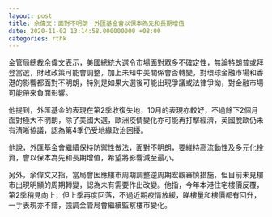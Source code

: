 ```yaml
---
layout: post
title: 余偉文：面對不明朗　外匯基金會以保本為先和長期增值
date: 2020-11-02 13:14:58.000000000 +08:00
categories: rthk
---
```


金管局總裁余偉文表示，美國總統大選令市場面對眾多不確定性，無論特朗普或拜登當選，財政政策可能會調整，加上未知中美關係會否轉變，對環球金融市場和香港的影響都面對不明朗，特別是如果大選後可能出現爭議或法律爭拗，對金融市場可能帶來負面影響。

他提到，外匯基金的表現在第2季收復失地，10月的表現亦較好，不過餘下2個月面對極大不明朗，除了美國大選，歐洲疫情變化亦可能再打擊經濟，英國脫歐仍未有清晰協議，認為第4季仍受地緣政治困擾。

他說，外匯基金會繼續保持防禦性做法，面對不明朗，要維持高流動性及多元化投資，會以保本為先和長期增值，希望將影響減至最小。

另外，余偉文又指，當局會因應樓市周期調整逆周期宏觀審慎措施，但目前未見樓市出現明顯的周期轉變，認為未有需要作出改變。他指，今年本港住宅樓價反覆，第2季稍見向上，但上季再度回落，不過近期疫情放緩，睇樓量和樓價都有回升，一手表現亦不錯，強調金管局會繼續監察樓市變化。
